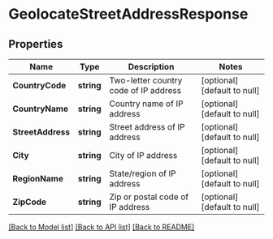 # GeolocateStreetAddressResponse

## Properties
Name | Type | Description | Notes
------------ | ------------- | ------------- | -------------
**CountryCode** | **string** | Two-letter country code of IP address | [optional] [default to null]
**CountryName** | **string** | Country name of IP address | [optional] [default to null]
**StreetAddress** | **string** | Street address of IP address | [optional] [default to null]
**City** | **string** | City of IP address | [optional] [default to null]
**RegionName** | **string** | State/region of IP address | [optional] [default to null]
**ZipCode** | **string** | Zip or postal code of IP address | [optional] [default to null]

[[Back to Model list]](../README.md#documentation-for-models) [[Back to API list]](../README.md#documentation-for-api-endpoints) [[Back to README]](../README.md)


